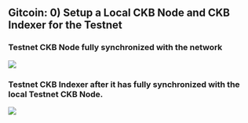 ## Gitcoin: 0) Setup a Local CKB Node and CKB Indexer for the Testnet



### Testnet CKB Node fully synchronized with the network

![](C:\Users\gonca\Documents\0_ckb_gitcoin\images\cbk_node.png)



### Testnet  CKB Indexer after it has fully synchronized with the local Testnet CKB Node.

![](C:\Users\gonca\Documents\0_ckb_gitcoin\images\ckb_indexer.png)



